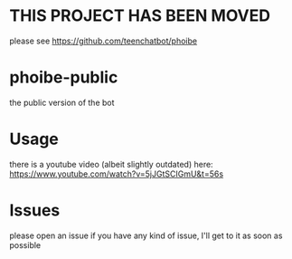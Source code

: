 # THIS PROJECT HAS BEEN MOVED
please see https://github.com/teenchatbot/phoibe 

# phoibe-public
the public version of the bot

# Usage
there is a youtube video (albeit slightly outdated) here:
https://www.youtube.com/watch?v=5jJGtSCIGmU&t=56s

# Issues
please open an issue if you have any kind of issue, I'll get to it as soon as possible
